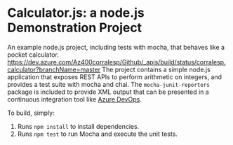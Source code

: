 Calculator.js: a node.js Demonstration Project
==============================================
An example node.js project, including tests with mocha, that behaves like
a pocket calculator.
https://dev.azure.com/Az400corralesp/Github/_apis/build/status/corralesp.calculator?branchName=master
The project contains a simple node.js application that exposes REST APIs
to perform arithmetic on integers, and provides a test suite with mocha
and chai.  The `mocha-junit-reporters` package is included to provide XML
output that can be presented in a continuous integration tool like
[Azure DevOps](https://azure.com/devops).

To build, simply:

1. Runs `npm install` to install dependencies.
2. Runs `npm test` to run Mocha and execute the unit tests.

